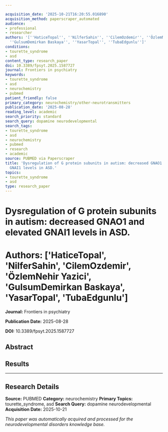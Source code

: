 ```yaml
---

acquisition_date: '2025-10-21T16:20:55.016890'
acquisition_method: paperscraper_automated
audience:
- professional
- researcher
authors: '[''HaticeTopal'', ''NilferSahin'', ''CilemOzdemir'', ''ÖzlemNehir Yazici'',
  ''GulsumDemirkan Baskaya'', ''YasarTopal'', ''TubaEdgunlu'']'
conditions:
- tourette_syndrome
- asd
content_type: research_paper
doi: 10.3389/fpsyt.2025.1587727
journal: Frontiers in psychiatry
keywords:
- tourette_syndrome
- asd
- neurochemistry
- pubmed
patient_friendly: false
primary_category: neurochemistry/other-neurotransmitters
publication_date: '2025-08-28'
reading_level: academic
search_priority: standard
search_query: dopamine neurodevelopmental
search_tags:
- tourette_syndrome
- asd
- neurochemistry
- pubmed
- research
- academic
source: PUBMED via Paperscraper
title: 'Dysregulation of G protein subunits in autism: decreased GNAO1 and elevated
  GNAI1 levels in ASD.'
topics:
- tourette_syndrome
- asd
type: research_paper
---
```




# Dysregulation of G protein subunits in autism: decreased GNAO1 and elevated GNAI1 levels in ASD.

# **Authors:** ['HaticeTopal', 'NilferSahin', 'CilemOzdemir', 'ÖzlemNehir Yazici', 'GulsumDemirkan Baskaya', 'YasarTopal', 'TubaEdgunlu']

**Journal:** Frontiers in psychiatry

**Publication Date:** 2025-08-28

**DOI:** 10.3389/fpsyt.2025.1587727

## Abstract

## Results

---

## Research Details

**Source:** PUBMED
**Category:** neurochemistry
**Primary Topics:** tourette_syndrome, asd
**Search Query:** dopamine neurodevelopmental
**Acquisition Date:** 2025-10-21

*This paper was automatically acquired and processed for the neurodevelopmental disorders knowledge base.*
